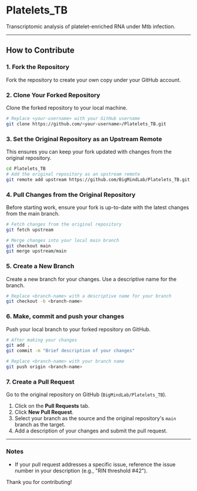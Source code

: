 # Platelets_TB
Transcriptomic analysis of platelet-enriched RNA under Mtb infection.

---

## How to Contribute

### 1. Fork the Repository
Fork the repository to create your own copy under your GitHub account.

### 2. Clone Your Forked Repository
Clone the forked repository to your local machine.

```bash
# Replace <your-username> with your GitHub username
git clone https://github.com/<your-username>/Platelets_TB.git
```

### 3. Set the Original Repository as an Upstream Remote
This ensures you can keep your fork updated with changes from the original repository.

```bash
cd Platelets_TB
# Add the original repository as an upstream remote
git remote add upstream https://github.com/BigMindLab/Platelets_TB.git
```

### 4. Pull Changes from the Original Repository
Before starting work, ensure your fork is up-to-date with the latest changes from the main branch.

```bash
# Fetch changes from the original repository
git fetch upstream

# Merge changes into your local main branch
git checkout main
git merge upstream/main
```

### 5. Create a New Branch
Create a new branch for your changes. Use a descriptive name for the branch.

```bash
# Replace <branch-name> with a descriptive name for your branch
git checkout -b <branch-name>
```

### 6. Make, commit and push your changes
Push your local branch to your forked repository on GitHub.

```bash
# After making your changes
git add .
git commit -m "Brief description of your changes"

# Replace <branch-name> with your branch name
git push origin <branch-name>
```

### 7. Create a Pull Request
Go to the original repository on GitHub (`BigMindLab/Platelets_TB`).
1. Click on the **Pull Requests** tab.
2. Click **New Pull Request**.
3. Select your branch as the source and the original repository's `main` branch as the target.
4. Add a description of your changes and submit the pull request.

---

### Notes
- If your pull request addresses a specific issue, reference the issue number in your description (e.g., "RIN threshold #42").

Thank you for contributing!

